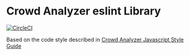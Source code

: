 # Crowd Analyzer eslint Library

[![CircleCI](https://circleci.com/gh/crowdanalyzer/eslint/tree/master.svg?style=shield&circle-token=ed9e66bbbc1d3e51712244ccd2c1904ee76d5c85)](https://circleci.com/gh/crowdanalyzer/eslint/tree/master)

Based on the code style described in [Crowd Analyzer Javascript Style Guide](https://github.com/crowdanalyzer/javascript)
